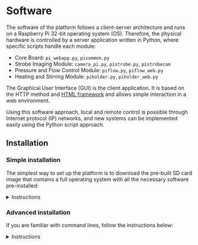 # Software 

The software of the platform follows a client-server architecture and runs on a Raspberry Pi 32-bit operating system (OS). Therefore, the physical hardware is controlled by a server application written in Python, where specific scripts handle each module:

- Core Board: `pi_webapp.py`, `picommon.py`
- Strobe Imaging Module: `camera_pi.py`, `pistrobe.py`, `pistrobecam`
- Pressure and Flow Control Module: `piflow.py`, `piflow_web.py`
- Heating and Stirring Module: `piholder.py`, `piholder_web.py`

The Graphical User Interface (GUI) is the client application. It is based on the HTTP method and [HTML framework](src/webapp/templates) and allows simple interaction in a web environment.

Using this software approach, local and remote control is possible through Internet protocol (IP) networks, and new systems can be implemented easily using the Python script approach. 

## Installation

### Simple installation
The simplest way to set up the platform is to download the pre-built SD card image that contains a full operating system with all the necessary software pre-installed:

<details>
  <summary>Instructions</summary>

#### STEP 1: Download Custom OS
* Click [here](https://drive.google.com/file/d/1Vi45Qx171UzSz13v-zXnuIWUdMhgsN83/view?usp=sharing) to download the custom image. **Required:** Raspberry Pi 4 Model B (2GB RAM) or better.

#### STEP 2: Write your SD Card
* Connect your MicroSD card to your computer. **Required:** a 8GB MicroSD card or better.
* Use a program such as [Etcher](https://www.balena.io/etcher) or [Raspberry Pi imager](https://www.raspberrypi.com/software/) to flash the .img file onto your MicroSD card.

More detailed information on installing a Raspberry Pi operating system image onto an SD card can be found [here on the Raspberry Pi website](https://www.raspberrypi.com/documentation/computers/getting-started.html#installing-the-operating-system).

#### STEP 3: First boot and use

* Mount the microSD card with the OS on your Pi.
* Connect your Pi to a display, mouse, keyboard, and power source. When the Pi first boots, you could be asked to complete a quick setup or install updates.
* Click on the Desktop shortcut to start using the web UI.

#### STEP 4: Captured images

* Go to this directory `/home/pi/webapp/snapshots` to find and download the captured images.

</details>

### Advanced installation
If you are familiar with command lines, follow the instructions below:

<details>
  <summary>Instructions</summary>

#### STEP 1: Write your SD Card
You must install an operating system first to set up and use the Raspberry Pi board. Bullseye OS is a Debian-based computer operating system for the Raspberry Pi board. Raspberry Pi OS 32-bit must be installed.

* **Before you start, please make sure you have:**

    * A computer with Internet
    * A MicroSD card
    * A SD card reader (OPTIONAL) 
    * A SD card adapter (OPTIONAL)

* **To write your MicroSD card:**

    * Download the recommended .img file from [Raspberry Pi website](https://www.raspberrypi.com/software/operating-systems/) or install [Raspberry Pi imager](https://www.raspberrypi.com/software/) on your computer to access to an image.
    * Use an adapter to connect your MicroSD card to your computer.
    * Use a program such as [Etcher](https://www.balena.io/etcher) or [Raspberry Pi imager](https://www.raspberrypi.com/software/) to flash the .img file onto your MicroSD card.

    More detailed information on installing a Raspberry Pi operating system image onto an SD card can be found [here on the Raspberry Pi website](https://www.raspberrypi.com/documentation/computers/getting-started.html#installing-the-operating-system).

* **First boot:**
    
     Connect your Pi to a display, mouse, keyboard, and power source. When the Pi first boots, you will be asked to complete a quick setup before rebooting.

Once you have installed and configured the Raspberry Pi OS, you can install the User Interface App.

#### STEP 2: Enable SSH, SPI, VNC and Camera

* **Method 1:** Use the graphical tool "Raspberry Pi Configuration". This is found under Menu > Preferences > Raspberry Pi Configuration. Then you must select the "Interfaces" tab and set SSH, SPI, VNC, and Camera to "Enabled".

* **Method 2:** From the command line or Terminal window, start by running `sudo raspi-config`. This will launch the raspi-config utility:

    - Select “Interfacing Options”.
    - Highlight the "SSH" option and activate **Select**.
    - Select and activate **Yes**.
    - Highlight and activate **Ok**.
    - When prompted to reboot highlight and activate **Yes**.
    - Repeat the previous steps to enable "SPI" and "Camera".


#### STEP 3: Edit config.txt

* We need to edit the config file `sudo nano /boot/config.txt`

* Add `disable_camera_led=2` at the end of the file  

* Then, save it with `CTL+O` > `Enter` > `CTL+X` and reboot the system `sudo reboot`.

#### STEP 4: Plug in Camera

How to connect properly a Raspberry Pi camera and more information about the sensor can be found [here on the Raspberry Pi website](https://www.raspberrypi.com/documentation/accessories/camera.html). Use `vcgencmd get_camera` to verify if your camera was detected and `raspistill -o test.jpg` if it works.

>**CAUTION:** Cameras are sensitive to static. Earth yourself before handling the PCB. A sink tap or similar should suffice if you don’t have an earthing strap.

#### STEP 5: Install Libraries

The Python libraries that allow the Webb App to work on your Pi are the followings:

> Use `pip list` to verify which modules are installed and their versions.

```
Flask 1.0.2
Flask-socketio 4.3.2
Werkzeug 0.14.1
Jinja2 2.10
Markupsafe 1.1.0
itsdangerous 0.24
eventlet 0.33.3
spidev 3.6
RPi.GPIO 0.7.1
picamera 1.13
Pillow 9.4.0
```
* **Method 1:** Use the terminal window and install each of the above libraries with `pip install`. Example: `pip install Flask==1.0.2`

* **Method 2:** Download [requirements.txt](https://github.com/wenzel-lab/modular-microfluidics-workstation-controller/blob/documentation/beta/user-interface-software/src/requirements.txt) file and copy it into your Home folder on your Pi. Use the terminal window and install all the libraries with `pip install -r requirements.txt` 

#### STEP 6: Set up the GPIO pin states

GPIO pins states must be modified during the bootup sequence to use them with the peripherals of the workstation. Our own custom `dt-blob.bin` file specifies which pin states should change:

* Download the [dts file](https://github.com/wenzel-lab/modular-microfluidics-workstation-controller/blob/documentation/beta/RPi-HAT-extension-board/others/pi_config/dt-blob.dts) and copy it into your Home folder.
* Install the Device Tree compiler by running `sudo apt install device-tree-compiler`
* Run the `dtc` command `sudo dtc -I dts -O dtb -o /boot/dt-blob.bin dt-blob.dts`

> It is very useful to use the command `raspi-gpio get` to look at the setup of the GPIO pins to check that they are as you expect.

#### STEP 7: Run the Web UI

Download the [folder](https://github.com/wenzel-lab/modular-microfluidics-workstation-controller/tree/documentation/beta/user-interface-software/src/webapp) and copy it into your Home folder.

* **Method 1:** Go to the web app folder and double click on `pi_webapp.py`. A programming editor will open the Python file, then run the code.

* **Method 2:** Use the terminal window, then `cd webapp` and `python pi_webapp.py`

Use a browser and go to `https://0.0.0.0:5000` to use the Web UI

#### STEP 8: Run the Web UI on startup

Once the folder and Python files are in your Home folder, configure the Raspberry Pi to run the web UI on startup.

* We must edit the `rc.local` file `sudo nano /etc/rc.local`

* Add `sudo -H -u pi python3 /home/pi/webapp/pi_webapp.py &` before `exit 0` on the file

* Then, save it with `CTL+O` > `Enter` > `CTL+X`, and reboot the system `sudo reboot`.

When the Raspberry Pi boot again, use a browser and go to `https://0.0.0.0:5000` to open the Web App.

> **Note:** While the program is running in the background, you will not be able to use the camera. First, you must kill the process related to the program. To identify the process (number of PID), use `ps aux`. Then, use `sudo kill -9 PID` where `PID` is the process. If you want to run the program again, repeat **STEP 7** or reboot the system.

</details>
